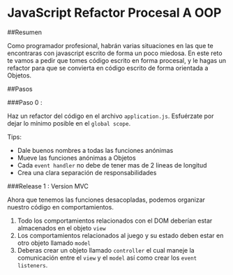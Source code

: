 # JavaScript Refactor Procesal A OOP

##Resumen

Como programador profesional, habrán varias situaciones en las que te encontraras con javascript escrito de forma un poco miedosa. En este reto te vamos a pedir que tomes código escrito en forma procesal, y le hagas un refactor para que se convierta en código escrito de forma orientada a Objetos.

##Pasos

###Paso 0 :

Haz un refactor del código en el archivo `application.js`. Esfuérzate por dejar lo mínimo posible en el `global scope`.

Tips:

- Dale buenos nombres a todas las funciones anónimas
- Mueve las funciones anónimas a Objetos
- Cada `event handler` no debe de tener mas de 2 lineas de longitud
- Crea una clara separación de responsabilidades

###Release 1 : Version MVC

Ahora que tenemos las funciones desacopladas, podemos organizar nuestro código en comportamientos.

1. Todo los comportamientos relacionados con el DOM deberían estar almacenados en el objeto `view`
2. Los comportamientos relacionados al juego y su estado deben estar en otro objeto llamado `model`
3. Deberas crear un objeto llamado `controller` el cual maneje la comunicación entre el `view` y el `model` así como crear los `event listeners`.
